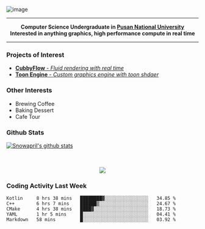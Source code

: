 ![image](https://user-images.githubusercontent.com/24654975/122706556-2ce28400-d293-11eb-86ee-22b9ba640f2b.png)


---

<p align="center">
  <strong>
    Computer Science Undergraduate in <a href="https://pusan.ac.kr/">Pusan National University</a>
    <br>
    Interested in anything graphics, high performance compute in real time
  </strong>
</p>

---

### Projects of Interest

* [**CubbyFlow** - *Fluid rendering with real time*](https://github.com/utilforever/CubbyFlow)
* [**Toon Engine** - *Custom graphics engine with toon shdaer*](https://github.com/Snowapril/ToonEngine)

### Other Interests

* Brewing Coffee
* Baking Dessert 
* Cafe Tour

### Github Stats
 
[![Snowapril's github stats](https://github-readme-stats.vercel.app/api?username=Snowapril&hide_title=true&hide_border=true&show_icons=true&include_all_commits=true&count_private=true)](https://github.com/Snowapril)

<p align="center">
    <br><br>
    <a href="https://snowapril.github.io"><img src="https://img.shields.io/badge/website-snowapril.github.io-red?style=for-the-badge"></a>
</p>

### Coding Activity Last Week

<!--START_SECTION:waka-->
```text
Kotlin     8 hrs 38 mins   ████████▓░░░░░░░░░░░░░░░░   34.85 % 
C++        6 hrs 7 mins    ██████▒░░░░░░░░░░░░░░░░░░   24.67 % 
CMake      4 hrs 38 mins   ████▓░░░░░░░░░░░░░░░░░░░░   18.73 % 
YAML       1 hr 5 mins     █░░░░░░░░░░░░░░░░░░░░░░░░   04.41 % 
Markdown   58 mins         █░░░░░░░░░░░░░░░░░░░░░░░░   03.92 % 
```
<!--END_SECTION:waka-->
